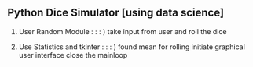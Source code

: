 ## Python Dice Simulator [using data science] 

1. User Random Module : : : ) 
          take input from user and roll the dice

2. Use Statistics and tkinter : : : )
          found mean for rolling 
          initiate graphical user interface
          close the mainloop
